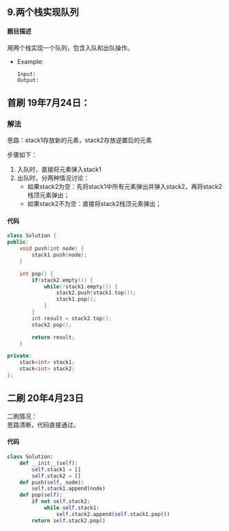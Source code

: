 ## 9.两个栈实现队列
#### 题目描述
用两个栈实现一个队列，包含入队和出队操作。
- Example:
    ```
    Input: 
    Output: 
    ```  
## 首刷 19年7月24日：
### 解法
思路：stack1存放新的元素，stack2存放逆置后的元素  

步骤如下：  
1. 入队时，直接将元素弹入stack1  
2. 出队时，分两种情况讨论：
   - 如果stack2为空：先将stack1中所有元素弹出并弹入stack2，再将stack2栈顶元素弹出；  
   - 如果stack2不为空：直接将stack2栈顶元素弹出；

#### 代码
```cpp
class Solution {
public:
    void push(int node) {
        stack1.push(node);
    }

    int pop() {
        if(stack2.empty()) {
            while(!stack1.empty()) {
                stack2.push(stack1.top());
                stack1.pop();
            }
        }
        int result = stack2.top();
        stack2.pop();

        return result;
    }

private:
    stack<int> stack1;
    stack<int> stack2;
};
```
## 二刷 20年4月23日
二刷情况：  
思路清晰，代码直接通过。  
#### 代码
```python
class Solution:
    def __init__(self):
        self.stack1 = []
        self.stack2 = []
    def push(self, node):
        self.stack1.append(node)
    def pop(self):
        if not self.stack2:
            while self.stack1:
                self.stack2.append(self.stack1.pop())
        return self.stack2.pop()
```